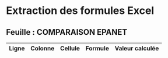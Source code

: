 # Extraction des formules Excel

## Feuille : COMPARAISON EPANET

| Ligne | Colonne | Cellule | Formule | Valeur calculée |
|-------|---------|---------|---------|-----------------|
